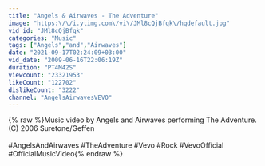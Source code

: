 ```yaml
---
title: "Angels & Airwaves - The Adventure"
image: "https:\/\/i.ytimg.com\/vi\/JMl8cQjBfqk\/hqdefault.jpg"
vid_id: "JMl8cQjBfqk"
categories: "Music"
tags: ["Angels","and","Airwaves"]
date: "2021-09-17T02:24:09+03:00"
vid_date: "2009-06-16T22:06:19Z"
duration: "PT4M42S"
viewcount: "23321953"
likeCount: "122702"
dislikeCount: "3222"
channel: "AngelsAirwavesVEVO"
---
```

{% raw %}Music video by Angels and Airwaves performing The Adventure. (C) 2006 Suretone/Geffen<br /><br />#AngelsAndAirwaves #TheAdventure #Vevo #Rock #VevoOfficial #OfficialMusicVideo{% endraw %}
